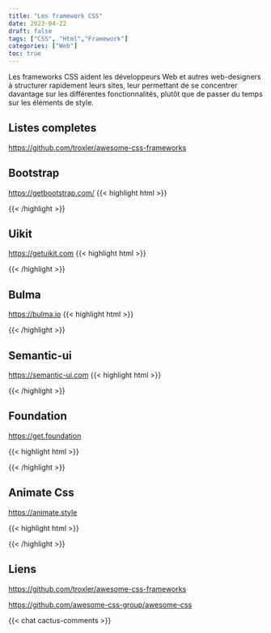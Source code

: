 ```yaml
---
title: "Les framework CSS"
date: 2023-04-22
draft: false
tags: ["CSS", "Html","Framework"]
categories: ["Web"]
toc: true
---
```

Les frameworks CSS aident les développeurs Web et autres web-designers à structurer rapidement leurs sites, leur permettant de se concentrer davantage sur les différentes fonctionnalités, plutôt que de passer du temps sur les éléments de style.

<!--more-->
## Listes completes
https://github.com/troxler/awesome-css-frameworks

## Bootstrap

https://getbootstrap.com/
{{< highlight html >}}
<link href="https://cdn.jsdelivr.net/npm/bootstrap@5.3.0-alpha3/dist/css/bootstrap.min.css" rel="stylesheet" integrity="sha384-KK94CHFLLe+nY2dmCWGMq91rCGa5gtU4mk92HdvYe+M/SXH301p5ILy+dN9+nJOZ" crossorigin="anonymous">
<script src="https://cdn.jsdelivr.net/npm/bootstrap@5.3.0-alpha3/dist/js/bootstrap.bundle.min.js" integrity="sha384-ENjdO4Dr2bkBIFxQpeoTz1HIcje39Wm4jDKdf19U8gI4ddQ3GYNS7NTKfAdVQSZe" crossorigin="anonymous"></script>

{{< /highlight >}}

## Uikit

https://getuikit.com
{{< highlight html >}}
<!-- UIkit CSS -->
<link rel="stylesheet" href="https://cdn.jsdelivr.net/npm/uikit@3.16.15/dist/css/uikit.min.css" />

<!-- UIkit JS -->
<script src="https://cdn.jsdelivr.net/npm/uikit@3.16.15/dist/js/uikit.min.js"></script>
<script src="https://cdn.jsdelivr.net/npm/uikit@3.16.15/dist/js/uikit-icons.min.js"></script>
{{< /highlight >}}

## Bulma

https://bulma.io
{{< highlight html >}}
<link rel="stylesheet" href="https://cdn.jsdelivr.net/npm/bulma@0.9.4/css/bulma.min.css">
{{< /highlight >}}

## Semantic-ui

https://semantic-ui.com
{{< highlight html >}}
<link rel="stylesheet" type="text/css" href="semantic/dist/semantic.min.css">
<script
  src="https://code.jquery.com/jquery-3.1.1.min.js"
  integrity="sha256-hVVnYaiADRTO2PzUGmuLJr8BLUSjGIZsDYGmIJLv2b8="
  crossorigin="anonymous"></script>
<script src="semantic/dist/semantic.min.js"></script>
{{< /highlight >}}

## Foundation
https://get.foundation

{{< highlight html >}}
<!-- Compressed CSS -->
<link rel="stylesheet" href="https://cdn.jsdelivr.net/npm/foundation-sites@6.7.5/dist/css/foundation.min.css" crossorigin="anonymous">

<!-- Compressed JavaScript -->
<script src="https://cdn.jsdelivr.net/npm/foundation-sites@6.7.5/dist/js/foundation.min.js" crossorigin="anonymous"></script>
{{< /highlight >}}

## Animate Css
https://animate.style

{{< highlight html >}}
<head>
  <link
    rel="stylesheet"
    href="https://cdnjs.cloudflare.com/ajax/libs/animate.css/4.1.1/animate.min.css"
  />
</head>

{{< /highlight >}}

## Liens
https://github.com/troxler/awesome-css-frameworks

https://github.com/awesome-css-group/awesome-css

{{< chat cactus-comments >}}

